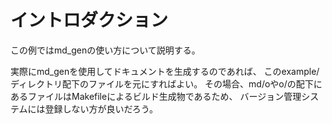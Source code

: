 <!-- md/intro.md -->
# イントロダクション <a id="SS_1"></a>
この例ではmd_genの使い方について説明する。

実際にmd_genを使用してドキュメントを生成するのであれば、
このexample/ディレクトリ配下のファイルを元にすればよい。
その場合、md/oやo/の配下にあるファイルはMakefileによるビルド生成物であるため、
バージョン管理システムには登録しない方が良いだろう。


